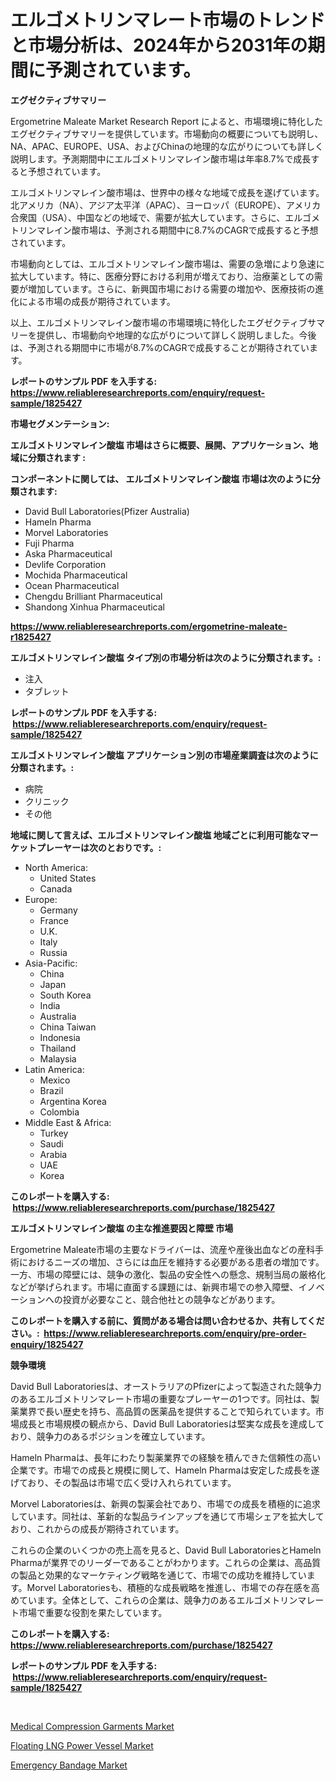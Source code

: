 <p><h1>エルゴメトリンマレート市場のトレンドと市場分析は、2024年から2031年の期間に予測されています。</h1></p><p><strong>エグゼクティブサマリー</strong></p>
<p><p>Ergometrine Maleate Market Research Report によると、市場環境に特化したエグゼクティブサマリーを提供しています。市場動向の概要についても説明し、NA、APAC、EUROPE、USA、およびChinaの地理的な広がりについても詳しく説明します。予測期間中にエルゴメトリンマレイン酸市場は年率8.7%で成長すると予想されています。</p><p>エルゴメトリンマレイン酸市場は、世界中の様々な地域で成長を遂げています。北アメリカ（NA）、アジア太平洋（APAC）、ヨーロッパ（EUROPE）、アメリカ合衆国（USA）、中国などの地域で、需要が拡大しています。さらに、エルゴメトリンマレイン酸市場は、予測される期間中に8.7%のCAGRで成長すると予想されています。</p><p>市場動向としては、エルゴメトリンマレイン酸市場は、需要の急増により急速に拡大しています。特に、医療分野における利用が増えており、治療薬としての需要が増加しています。さらに、新興国市場における需要の増加や、医療技術の進化による市場の成長が期待されています。</p><p>以上、エルゴメトリンマレイン酸市場の市場環境に特化したエグゼクティブサマリーを提供し、市場動向や地理的な広がりについて詳しく説明しました。今後は、予測される期間中に市場が8.7%のCAGRで成長することが期待されています。</p></p>
<p><strong>レポートのサンプル PDF を入手する: <a href="https://www.reliableresearchreports.com/enquiry/request-sample/1825427">https://www.reliableresearchreports.com/enquiry/request-sample/1825427</a></strong></p>
<p><strong>市場セグメンテーション:</strong></p>
<p><strong> エルゴメトリンマレイン酸塩 市場はさらに概要、展開、アプリケーション、地域に分類されます :</strong></p>
<p><strong>コンポーネントに関しては、 エルゴメトリンマレイン酸塩 市場は次のように分類されます: &nbsp;</strong></p>
<p><ul><li>David Bull Laboratories(Pfizer Australia)</li><li>Hameln Pharma</li><li>Morvel Laboratories</li><li>Fuji Pharma</li><li>Aska Pharmaceutical</li><li>Devlife Corporation</li><li>Mochida Pharmaceutical</li><li>Ocean Pharmaceutical</li><li>Chengdu Brilliant Pharmaceutical</li><li>Shandong Xinhua Pharmaceutical</li></ul></p>
<p><strong><a href="https://www.reliableresearchreports.com/ergometrine-maleate-r1825427">https://www.reliableresearchreports.com/ergometrine-maleate-r1825427</a></strong></p>
<p><strong> エルゴメトリンマレイン酸塩 タイプ別の市場分析は次のように分類されます。:</strong></p>
<p><ul><li>注入</li><li>タブレット</li></ul></p>
<p><strong>レポートのサンプル PDF を入手する: &nbsp;<a href="https://www.reliableresearchreports.com/enquiry/request-sample/1825427">https://www.reliableresearchreports.com/enquiry/request-sample/1825427</a></strong></p>
<p><strong> エルゴメトリンマレイン酸塩 アプリケーション別の市場産業調査は次のように分類されます。:</strong></p>
<p><ul><li>病院</li><li>クリニック</li><li>その他</li></ul></p>
<p><strong>地域に関して言えば、エルゴメトリンマレイン酸塩 地域ごとに利用可能なマーケットプレーヤーは次のとおりです。:</strong></p>
<p><ul>
    <li>
        North America:
        <ul>
            <li>United States</li>
            <li>Canada</li>
        </ul>
    </li>
    <li>
        Europe:
        <ul>
            <li>Germany</li>
            <li>France</li>
            <li>U.K.</li>
            <li>Italy</li>
            <li>Russia</li>
        </ul>
    </li>
    <li>
        Asia-Pacific:
        <ul>
            <li>China</li>
            <li>Japan</li>
            <li>South Korea</li>
            <li>India</li>
            <li>Australia</li>
            <li>China Taiwan</li>
            <li>Indonesia</li>
            <li>Thailand</li>
            <li>Malaysia</li>
        </ul>
    </li>
    <li>
        Latin America:
        <ul>
            <li>Mexico</li>
            <li>Brazil</li>
            <li>Argentina Korea</li>
            <li>Colombia</li>
        </ul>
    </li>
    <li>
        Middle East & Africa:
        <ul>
            <li>Turkey</li>
            <li>Saudi</li>
            <li>Arabia</li>
            <li>UAE</li>
            <li>Korea</li>
        </ul>
    </li>
    </ul></p>
<p><strong>このレポートを購入する: &nbsp;<a href="https://www.reliableresearchreports.com/purchase/1825427">https://www.reliableresearchreports.com/purchase/1825427</a></strong></p>
<p><strong>エルゴメトリンマレイン酸塩 の主な推進要因と障壁 市場</strong></p>
<p><p>Ergometrine Maleate市場の主要なドライバーは、流産や産後出血などの産科手術におけるニーズの増加、さらには血圧を維持する必要がある患者の増加です。一方、市場の障壁には、競争の激化、製品の安全性への懸念、規制当局の厳格化などが挙げられます。市場に直面する課題には、新興市場での参入障壁、イノベーションへの投資が必要なこと、競合他社との競争などがあります。</p></p>
<p><strong>このレポートを購入する前に、質問がある場合は問い合わせるか、共有してください。:&nbsp; <a href="https://www.reliableresearchreports.com/enquiry/pre-order-enquiry/1825427">https://www.reliableresearchreports.com/enquiry/pre-order-enquiry/1825427</a></strong></p>
<p><strong>競争環境</strong></p>
<p><p>David Bull Laboratoriesは、オーストラリアのPfizerによって製造された競争力のあるエルゴメトリンマレート市場の重要なプレーヤーの1つです。同社は、製薬業界で長い歴史を持ち、高品質の医薬品を提供することで知られています。市場成長と市場規模の観点から、David Bull Laboratoriesは堅実な成長を達成しており、競争力のあるポジションを確立しています。</p><p>Hameln Pharmaは、長年にわたり製薬業界での経験を積んできた信頼性の高い企業です。市場での成長と規模に関して、Hameln Pharmaは安定した成長を遂げており、その製品は市場で広く受け入れられています。</p><p>Morvel Laboratoriesは、新興の製薬会社であり、市場での成長を積極的に追求しています。同社は、革新的な製品ラインアップを通じて市場シェアを拡大しており、これからの成長が期待されています。</p><p>これらの企業のいくつかの売上高を見ると、David Bull LaboratoriesとHameln Pharmaが業界でのリーダーであることがわかります。これらの企業は、高品質の製品と効果的なマーケティング戦略を通じて、市場での成功を維持しています。Morvel Laboratoriesも、積極的な成長戦略を推進し、市場での存在感を高めています。全体として、これらの企業は、競争力のあるエルゴメトリンマレート市場で重要な役割を果たしています。</p></p>
<p><strong>このレポートを購入する: &nbsp; <a href="https://www.reliableresearchreports.com/purchase/1825427">https://www.reliableresearchreports.com/purchase/1825427</a></strong></p>
<p><strong>レポートのサンプル PDF を入手する: &nbsp;<a href="https://www.reliableresearchreports.com/enquiry/request-sample/1825427">https://www.reliableresearchreports.com/enquiry/request-sample/1825427</a></strong><strong></strong></p>
<p>&nbsp;</p>
<p><p><a href="https://adventurous-uranium-ef9.notion.site/Medical-Compression-Garments-Market-Trends-and-Market-Analysis-forecasted-for-period-2024-2031-1aff0a508bc645b498068832b6c8cf55">Medical Compression Garments Market</a></p><p><a href="https://github.com/santosh758595/Market-Research-Report-List-4/blob/main/floating-lng-power-vessel-market.md">Floating LNG Power Vessel Market</a></p><p><a href="https://extreme-scabiosa-c81.notion.site/Emergency-Bandage-Market-Size-Reveals-the-Best-Marketing-Channels-In-Global-Industry-f4a81b33edb04532b84eb94cf6e82738">Emergency Bandage Market</a></p></p>